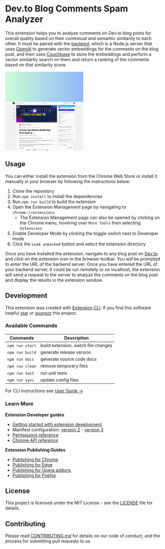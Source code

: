 # Dev.to Blog Comments Spam Analyzer

This extension helps you to analyze comments on Dev.to blog posts for overall quality based on their contextual and semantic similarity to each other. It must be paired with the [backend](https://www.github.com/hummusonrails/comments-spam-analyzer-backend), which is a Node.js server that uses [OpenAI](https://openai.com) to generate vector embeddings for the comments on the blog post, and then uses [Couchbase](https://couchbase.com) to store the embeddings and perform a vector similarity search on them and return a ranking of the comments based on that similarity score.

<img src="demo_walkthrough.gif" alt="Extension Example" width="50%">

## Usage

You can either install the extension from the Chrome Web Store or install it manually in your browser by following the instructions below:

1. Clone the repository
2. Run `npm install` to install the dependencies
3. Run `npm run build` to build the extension
4. Open the Extension Management page by navigating to `chrome://extensions`
   - The Extension Management page can also be opened by clicking on the Chrome menu, hovering over `More Tools` then selecting `Extensions`
5. Enable Developer Mode by clicking the toggle switch next to Developer mode
6. Click the `Load unpacked` button and select the extension directory

Once you have installed the extension, navigate to any blog post on [Dev.to](https://dev.to) and click on the extension icon in the browser toolbar. You will be prompted to enter the URL of the backend server. Once you have entered the URL of your backend server, it could be run remotely or on localhost, the extension will send a request to the server to analyze the comments on the blog post and display the results in the extension window.

## Development 

This extension was created with [Extension CLI](https://oss.mobilefirst.me/extension-cli/). If you find this software helpful [star](https://github.com/MobileFirstLLC/extension-cli/) or [sponsor](https://github.com/sponsors/MobileFirstLLC) this project.

### Available Commands

| Commands | Description |
| --- | --- |
| `npm run start` | build extension, watch file changes |
| `npm run build` | generate release version |
| `npm run docs` | generate source code docs |
| `npm run clean` | remove temporary files |
| `npm run test` | run unit tests |
| `npm run sync` | update config files |

For CLI instructions see [User Guide &rarr;](https://oss.mobilefirst.me/extension-cli/)

### Learn More

**Extension Developer guides**

- [Getting started with extension development](https://developer.chrome.com/extensions/getstarted)
- Manifest configuration: [version 2](https://developer.chrome.com/extensions/manifest) - [version 3](https://developer.chrome.com/docs/extensions/mv3/intro/)
- [Permissions reference](https://developer.chrome.com/extensions/declare_permissions)
- [Chrome API reference](https://developer.chrome.com/docs/extensions/reference/)

**Extension Publishing Guides**

- [Publishing for Chrome](https://developer.chrome.com/webstore/publish)
- [Publishing for Edge](https://docs.microsoft.com/en-us/microsoft-edge/extensions-chromium/publish/publish-extension)
- [Publishing for Opera addons](https://dev.opera.com/extensions/publishing-guidelines/)
- [Publishing for Firefox](https://extensionworkshop.com/documentation/publish/submitting-an-add-on/)

## License

This project is licensed under the MIT License - see the [LICENSE](LICENSE) file for details.

## Contributing

Please read [CONTRIBUTING.md](CONTRIBUTING.md) for details on our code of conduct, and the process for submitting pull requests to us.
